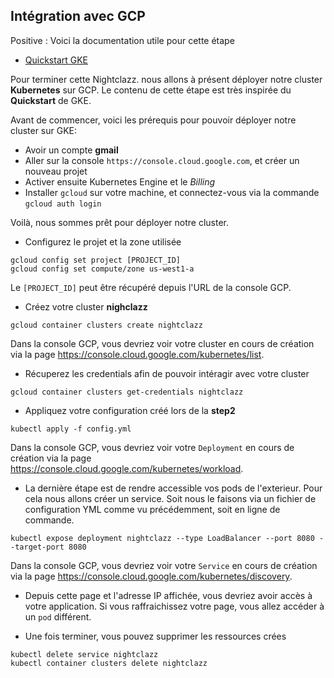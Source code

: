 ## Intégration avec GCP

Positive
: Voici la documentation utile pour cette étape

- [Quickstart GKE](https://cloud.google.com/kubernetes-engine/docs/quickstart)

Pour terminer cette Nightclazz. nous allons à présent déployer notre cluster **Kubernetes** sur GCP. Le contenu de cette étape est très inspirée du **Quickstart** de GKE.

Avant de commencer, voici les prérequis pour pouvoir déployer notre cluster sur GKE:

- Avoir un compte **gmail**
- Aller sur la console `https://console.cloud.google.com`, et créer un nouveau projet
- Activer ensuite Kubernetes Engine et le _Billing_
- Installer `gcloud` sur votre machine, et connectez-vous via la commande `gcloud auth login`

Voilà, nous sommes prêt pour déployer notre cluster.

- Configurez le projet et la zone utilisée

```shell
gcloud config set project [PROJECT_ID]
gcloud config set compute/zone us-west1-a
```

Le `[PROJECT_ID]` peut être récupéré depuis l'URL de la console GCP.

- Créez votre cluster **nighclazz**

```shell
gcloud container clusters create nightclazz
```

Dans la console GCP, vous devriez voir votre cluster en cours de création via la page https://console.cloud.google.com/kubernetes/list.

- Récuperez les credentials afin de pouvoir intéragir avec votre cluster

```shell
gcloud container clusters get-credentials nightclazz
```

- Appliquez votre configuration créé lors de la **step2**

```shell
kubectl apply -f config.yml
```

Dans la console GCP, vous devriez voir votre `Deployment` en cours de création via la page https://console.cloud.google.com/kubernetes/workload.

- La dernière étape est de rendre accessible vos pods de l'exterieur. Pour cela nous allons créer un service. Soit nous le faisons via un fichier de configuration YML comme vu précédemment, soit en ligne de commande.

```shell
kubectl expose deployment nightclazz --type LoadBalancer --port 8080 --target-port 8080
```

Dans la console GCP, vous devriez voir votre `Service` en cours de création via la page https://console.cloud.google.com/kubernetes/discovery.

- Depuis cette page et l'adresse IP affichée, vous devriez avoir accès à votre application. Si vous raffraichissez votre page, vous allez accéder à un `pod` différent.

- Une fois terminer, vous pouvez supprimer les ressources crées

```shell
kubectl delete service nightclazz
kubectl container clusters delete nightclazz
```
